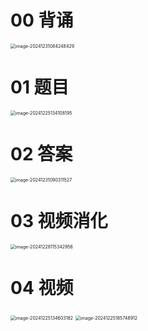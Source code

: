 # 00 背诵

<img src="https://cvp.oss-cn-shanghai.aliyuncs.com/202412310842715.png" alt="image-20241231084248429" style="zoom:50%;" />



# 01 题目

<img src="https://cvp.oss-cn-shanghai.aliyuncs.com/202412251341278.png" alt="image-20241225134108195" style="zoom:50%;" />

# 02 答案

<img src="https://cvp.oss-cn-shanghai.aliyuncs.com/202412310903676.png" alt="image-20241231090311527" style="zoom:50%;" />



# 03 视频消化

<img src="https://cvp.oss-cn-shanghai.aliyuncs.com/202412281153137.png" alt="image-20241228115342956" style="zoom:50%;" />



# 04 视频

<img src="https://cvp.oss-cn-shanghai.aliyuncs.com/202412251346475.png" alt="image-20241225134603182" style="zoom:50%;" />

<img src="https://cvp.oss-cn-shanghai.aliyuncs.com/202412251857167.png" alt="image-20241225185748912" style="zoom:50%;" />

